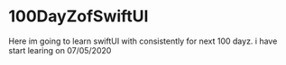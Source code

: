 # 100DayZofSwiftUI
Here im going to learn swiftUI with consistently for next 100 dayz. i have start learing on 07/05/2020
